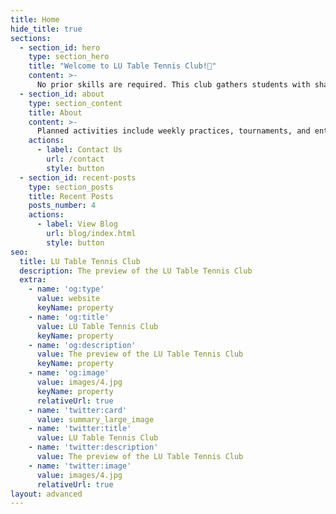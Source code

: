```yaml
---
title: Home
hide_title: true
sections:
  - section_id: hero
    type: section_hero
    title: "Welcome to LU Table Tennis Club!🏓"
    content: >-
      No prior skills are required. This club gathers students with shared interests in table tennis.
  - section_id: about
    type: section_content
    title: About
    content: >-
      Planned activities include weekly practices, tournaments, and entertaining events. Although anyone can join, several will be selected to represent Lehigh to compete with other universities, once we are approved by club sports & NCTTA. Join if you can’t wait to play ping pong ~
    actions:
      - label: Contact Us
        url: /contact
        style: button
  - section_id: recent-posts
    type: section_posts
    title: Recent Posts
    posts_number: 4
    actions:
      - label: View Blog
        url: blog/index.html
        style: button
seo:
  title: LU Table Tennis Club
  description: The preview of the LU Table Tennis Club
  extra:
    - name: 'og:type'
      value: website
      keyName: property
    - name: 'og:title'
      value: LU Table Tennis Club
      keyName: property
    - name: 'og:description'
      value: The preview of the LU Table Tennis Club
      keyName: property
    - name: 'og:image'
      value: images/4.jpg
      keyName: property
      relativeUrl: true
    - name: 'twitter:card'
      value: summary_large_image
    - name: 'twitter:title'
      value: LU Table Tennis Club
    - name: 'twitter:description'
      value: The preview of the LU Table Tennis Club
    - name: 'twitter:image'
      value: images/4.jpg
      relativeUrl: true
layout: advanced
---
```

